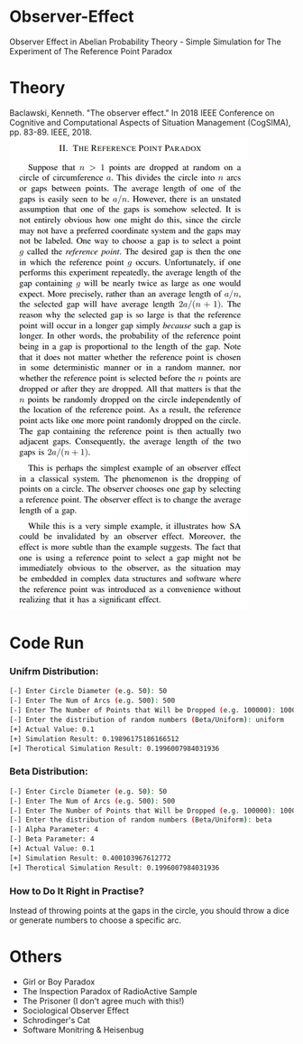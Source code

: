# Observer-Effect
Observer Effect in Abelian Probability Theory - Simple Simulation for The Experiment of The Reference Point Paradox 


# Theory 
Baclawski, Kenneth. "The observer effect." In 2018 IEEE Conference on Cognitive and Computational Aspects of Situation Management (CogSIMA), pp. 83-89. IEEE, 2018.
![Paper Section](./theory.png)


# Code Run

### Unifrm Distribution:
```bash
[-] Enter Circle Diameter (e.g. 50): 50
[-] Enter The Num of Arcs (e.g. 500): 500
[-] Enter The Number of Points that Will be Dropped (e.g. 100000): 100000
[-] Enter the distribution of random numbers (Beta/Uniform): uniform
[+] Actual Value: 0.1
[+] Simulation Result: 0.19896175186166512
[+] Therotical Simulation Result: 0.1996007984031936
```

### Beta Distribution:
```bash
[-] Enter Circle Diameter (e.g. 50): 50
[-] Enter The Num of Arcs (e.g. 500): 500
[-] Enter The Number of Points that Will be Dropped (e.g. 100000): 100000
[-] Enter the distribution of random numbers (Beta/Uniform): beta
[-] Alpha Parameter: 4
[-] Beta Parameter: 4
[+] Actual Value: 0.1
[+] Simulation Result: 0.400103967612772
[+] Therotical Simulation Result: 0.1996007984031936
```


### How to Do It Right in Practise? 

Instead of throwing points at the gaps in the circle, you should throw a dice or generate numbers to choose a specific arc. 


# Others 

- Girl or Boy Paradox
- The Inspection Paradox of RadioActive Sample
- The Prisoner (I don't agree much with this!)
- Sociological Observer Effect
- Schrodinger's Cat
- Software Monitring & Heisenbug

